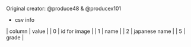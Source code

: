 Original creator: @produce48 & @producex101


* csv info

| column | value |
| 0 | id for image |
| 1 | name |
| 2 | japanese name |
| 5 | grade |